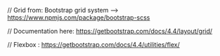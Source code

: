 
// Grid from: Bootstrap grid system -->
https://www.npmjs.com/package/bootstrap-scss

// Documentation here: https://getbootstrap.com/docs/4.4/layout/grid/

// Flexbox : https://getbootstrap.com/docs/4.4/utilities/flex/
